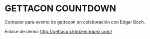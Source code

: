 # GETTACON COUNTDOWN

Contador para evento de gettacon en colaboración con Edgar Boch.

Enlace de demo: http://gettacon.khrizenriquez.com/
